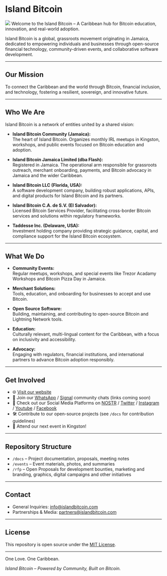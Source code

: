 # Island Bitcoin
![](https://github.com/islandbitcoin/asset-library/blob/main/Illustration/JPG/NoGood_IslandBitcoin_Purple.jpg)
Welcome to the Island Bitcoin – A Caribbean hub for Bitcoin education, innovation, and real-world adoption.

Island Bitcoin is a global, grassroots movement originating in Jamaica, dedicated to empowering individuals and businesses through open-source financial technology, community-driven events, and collaborative software development.

---

## Our Mission

To connect the Caribbean and the world through Bitcoin, financial inclusion, and technology, fostering a resilient, sovereign, and innovative future.

---

## Who We Are

Island Bitcoin is a network of entities united by a shared vision:

- **Island Bitcoin Community (Jamaica):**  
  The heart of Island Bitcoin. Organizes monthly IRL meetups in Kingston, workshops, and public events focused on Bitcoin education and adoption.

- **Island Bitcoin Jamaica Limited (dba Flash):**  
  Registered in Jamaica. The operational arm responsible for grassroots outreach, merchant onboarding, payments, and Bitcoin advocacy in Jamaica and the wider Caribbean.

- **Island Bitcoin LLC (Florida, USA):**  
  A software development company, building robust applications, APIs, and digital products for Island Bitcoin and its partners.

- **Island Bitcoin C.A. de S.V. (El Salvador):**  
  Licensed Bitcoin Services Provider, facilitating cross-border Bitcoin services and solutions within regulatory frameworks.

- **Taddesse Inc. (Delaware, USA):**  
  Investment holding company providing strategic guidance, capital, and compliance support for the Island Bitcoin ecosystem.

---

## What We Do

- **Community Events:**  
  Regular meetups, workshops, and special events like Trezor Acadamy Workshops and Bitcoin Pizza Day in Jamaica.

- **Merchant Solutions:**  
  Tools, education, and onboarding for businesses to accept and use Bitcoin.

- **Open Source Software:**  
  Building, maintaining, and contributing to open-source Bitcoin and Lightning Network tools.

- **Education:**  
  Culturally relevant, multi-lingual content for the Caribbean, with a focus on inclusivity and accessibility.

- **Advocacy:**  
  Engaging with regulators, financial institutions, and international partners to advance Bitcoin adoption responsibly.

---

## Get Involved

- 🌐 [Visit our website](https://islandbitcoin.com)
- 💬 Join our [WhatsApp](#) / [Signal](#) community chats (links coming soon)
- 👫 Check out our Social Media Platforms on [NOSTR](#) / [Twitter](#) / [Instagram](#) / [Youtube](#) / [Facebook](#)
- 🛠️ Contribute to our open-source projects (see `/docs` for contribution guidelines)
- 📅 Attend our next event in Kingston!

---

## Repository Structure

- `/docs` – Project documentation, proposals, meeting notes
- `/events` – Event materials, photos, and summaries
- `/rfp` – Open Proposals for development bounties, marketing and branding, graphics, digital campaigns and other initiatives

---

## Contact

- General Inquiries: [info@islandbitcoin.com](mailto:info@islandbitcoin.com)
- Partnerships & Media: [partners@islandbitcoin.com](mailto:partners@islandbitcoin.com)

---

## License

This repository is open source under the [MIT License](LICENSE).

---

One Love. One Caribbean.

_Island Bitcoin – Powered by Community, Built on Bitcoin._

